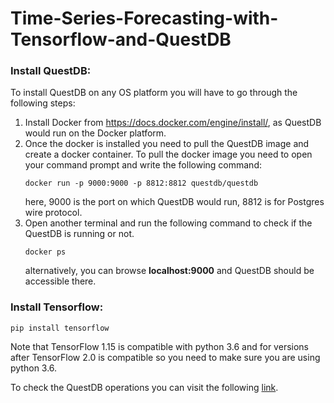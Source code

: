# Time-Series-Forecasting-with-Tensorflow-and-QuestDB

### Install QuestDB:

To install QuestDB on any OS platform you will have to go through the following steps:
1. Install Docker from https://docs.docker.com/engine/install/, as QuestDB would run on the Docker platform.
2. Once the docker is installed you need to pull the QuestDB image and create a docker container. To pull the docker image you need to open your command prompt and write the following command:
    ```
    docker run -p 9000:9000 -p 8812:8812 questdb/questdb
    ```
    here, 9000 is the port on which QuestDB would run, 8812 is for Postgres wire protocol. 
3. Open another terminal and run the following command to check if the QuestDB is running or not.
    ```
    docker ps
    ```
    alternatively, you can browse **localhost:9000** and QuestDB should be accessible there. 
    
### Install Tensorflow:
```
pip install tensorflow
```
Note that TensorFlow 1.15 is compatible with python 3.6 and for versions after TensorFlow 2.0 is compatible so you need to make sure you are using python 3.6. 

To check the QuestDB operations you can visit the following [link](https://tutswiki.com/setup-access-questdb-python-notebook/).
